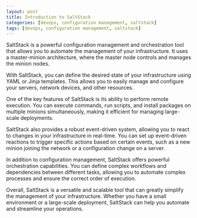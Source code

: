 ```yaml
---
layout: post
title: Introduction to SaltStack
categories: [devops, configuration management, saltstack]
tags: [devops, configuration management, saltstack]
---
```


SaltStack is a powerful configuration management and orchestration tool that allows you to automate the management of your infrastructure. It uses a master-minion architecture, where the master node controls and manages the minion nodes.

With SaltStack, you can define the desired state of your infrastructure using YAML or Jinja templates. This allows you to easily manage and configure your servers, network devices, and other resources.

One of the key features of SaltStack is its ability to perform remote execution. You can execute commands, run scripts, and install packages on multiple minions simultaneously, making it efficient for managing large-scale deployments.

SaltStack also provides a robust event-driven system, allowing you to react to changes in your infrastructure in real-time. You can set up event-driven reactions to trigger specific actions based on certain events, such as a new minion joining the network or a configuration change on a server.

In addition to configuration management, SaltStack offers powerful orchestration capabilities. You can define complex workflows and dependencies between different tasks, allowing you to automate complex processes and ensure the correct order of execution.

Overall, SaltStack is a versatile and scalable tool that can greatly simplify the management of your infrastructure. Whether you have a small environment or a large-scale deployment, SaltStack can help you automate and streamline your operations.